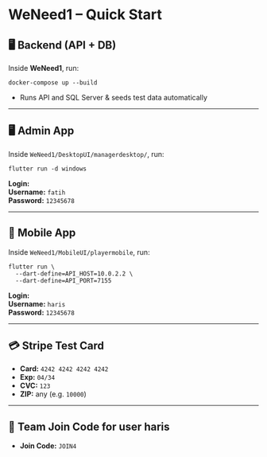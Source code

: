 # WeNeed1 – Quick Start

## 🖥️ Backend (API + DB)

Inside **WeNeed1**, run:

```
docker-compose up --build
```

- Runs API and SQL Server & seeds test data automatically

---

## 🖥️ Admin App

Inside `WeNeed1/DesktopUI/managerdesktop/`, run:

```
flutter run -d windows
```

**Login:**  
**Username:** `fatih`  
**Password:** `12345678`

---

## 📱 Mobile App

Inside `WeNeed1/MobileUI/playermobile`, run:

```
flutter run \
  --dart-define=API_HOST=10.0.2.2 \
  --dart-define=API_PORT=7155 
```

**Login:**  
**Username:** `haris`  
**Password:** `12345678`

---

## 💳 Stripe Test Card

- **Card:** `4242 4242 4242 4242`  
- **Exp:** `04/34`  
- **CVC:** `123`  
- **ZIP:** any (e.g. `10000`)
  

---

## 🔗 Team Join Code for user haris

- **Join Code:** `JOIN4`
